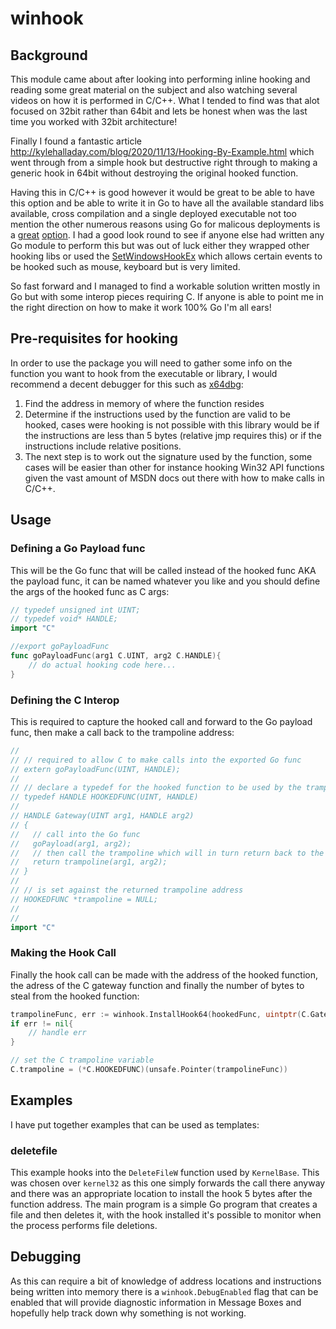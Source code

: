 # winhook

## Background

This module came about after looking into performing inline hooking and reading some great material on the subject and also watching several videos on how it is performed in C/C++. What I tended to find was that alot focused on 32bit rather than 64bit and lets be honest when was the last time you worked with 32bit architecture! 

Finally I found a fantastic article http://kylehalladay.com/blog/2020/11/13/Hooking-By-Example.html which went through from a simple hook but destructive right through to making a generic hook in 64bit without destroying the original hooked function.

Having this in C/C++ is good however it would be great to be able to have this option and be able to write it in Go to have all the available standard libs available, cross compilation and a single deployed executable not too mention the other numerous reasons using Go for malicous deployments is a [great](https://www.youtube.com/watch?v=3RQb05ITSyk) [option](https://www.youtube.com/watch?v=AGLunpPtOgM). I had a good look round to see if anyone else had written any Go module to perform this but was out of luck either they wrapped other hooking libs or used the [SetWindowsHookEx](https://learn.microsoft.com/en-us/windows/win32/api/winuser/nf-winuser-setwindowshookexa) which allows certain events to be hooked such as mouse, keyboard but is very limited.

So fast forward and I managed to find a workable solution written mostly in Go but with some interop pieces requiring C. If anyone is able to point me in the right direction on how to make it work 100% Go I'm all ears!

## Pre-requisites for hooking

In order to use the package you will need to gather some info on the function you want to hook from the executable or library, I would recommend a decent debugger for this such as [x64dbg](https://x64dbg.com/):

1. Find the address in memory of where the function resides
2. Determine if the instructions used by the function are valid to be hooked, cases were hooking is not possible with this library would be if the instructions are less than 5 bytes (relative jmp requires this) or if the instructions include relative positions.
3. The next step is to work out the signature used by the function, some cases will be easier than other for instance hooking Win32 API functions given the vast amount of MSDN docs out there with how to make calls in C/C++.

## Usage

### Defining a Go Payload func

This will be the Go func that will be called instead of the hooked func AKA the payload func, it can be named whatever you like and you should define the args of the hooked func as C args:

~~~go
// typedef unsigned int UINT;
// typedef void* HANDLE;
import "C"

//export goPayloadFunc
func goPayloadFunc(arg1 C.UINT, arg2 C.HANDLE){
    // do actual hooking code here...
}
~~~

### Defining the C Interop 

This is required to capture the hooked call and forward to the Go payload func, then make a call back to the trampoline address:

~~~go
//
// // required to allow C to make calls into the exported Go func
// extern goPayloadFunc(UINT, HANDLE);
//
// // declare a typedef for the hooked function to be used by the trampoline
// typedef HANDLE HOOKEDFUNC(UINT, HANDLE)
//
// HANDLE Gateway(UINT arg1, HANDLE arg2)
// {
//   // call into the Go func
//   goPayload(arg1, arg2);
//   // then call the trampoline which will in turn return back to the hooked function
//   return trampoline(arg1, arg2);   
// }
//
// // is set against the returned trampoline address
// HOOKEDFUNC *trampoline = NULL;
//
//
import "C"
~~~

### Making the Hook Call

Finally the hook call can be made with the address of the hooked function, the adress of the C gateway function and finally the number of bytes to steal from the hooked function:

~~~go
trampolineFunc, err := winhook.InstallHook64(hookedFunc, uintptr(C.Gateway), 5)
if err != nil{
    // handle err
}

// set the C trampoline variable
C.trampoline = (*C.HOOKEDFUNC)(unsafe.Pointer(trampolineFunc))
~~~

## Examples

I have put together examples that can be used as templates:

### deletefile

This example hooks into the `DeleteFileW` function used by `KernelBase`. This was chosen over `kernel32` as this one simply forwards the call there anyway and there was an appropriate location to install the hook 5 bytes after the function address. The main program is a simple Go program that creates a file and then deletes it, with the hook installed it's possible to monitor when the process performs file deletions.

## Debugging

As this can require a bit of knowledge of address locations and instructions being written into memory there is a `winhook.DebugEnabled` flag that can be enabled that will provide diagnostic information in Message Boxes and hopefully help track down why something is not working.